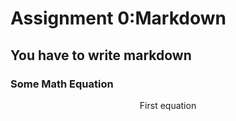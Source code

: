 # Assignment 0:Markdown

## You have to write markdown

### Some Math Equation
<p align="center">First equation				
